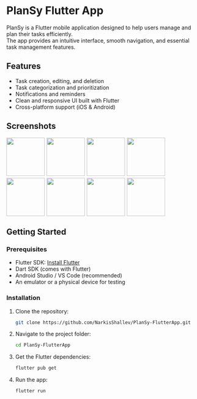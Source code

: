 # PlanSy Flutter App

PlanSy is a Flutter mobile application designed to help users manage and plan their tasks efficiently.   
The app provides an intuitive interface, smooth navigation, and essential task management features.

## Features
- Task creation, editing, and deletion
- Task categorization and prioritization
- Notifications and reminders
- Clean and responsive UI built with Flutter
- Cross-platform support (iOS & Android)

## Screenshots
<div style="display: flex; flex-wrap: wrap; gap: 5px;">
  <img src="https://user-images.githubusercontent.com/45766957/131857513-64c780da-5db5-4574-8226-34c2dcc503cb.jpeg" width="100">
  <img src="https://user-images.githubusercontent.com/45766957/131863976-5aa4ced8-0060-4b4b-abc4-f122c895bca0.jpeg" width="100">
  <img src="https://user-images.githubusercontent.com/45766957/131864200-39648b95-6d70-40d3-8a0d-688dd3241439.jpeg" width="100">
  <img src="https://user-images.githubusercontent.com/45766957/131864218-04e594e1-d87a-45db-8775-f7517e891bde.jpeg" width="100">
  <img src="https://user-images.githubusercontent.com/45766957/131864225-369b2081-f24d-4f3a-80ff-9fae4d0d83cb.jpeg" width="100">
  <img src="https://user-images.githubusercontent.com/45766957/131864232-a39d8c56-5ac4-44f9-8104-16c7fdbbfa25.jpeg" width="100">
  <img src="https://user-images.githubusercontent.com/45766957/131864250-b9f88828-e971-4f20-86c8-27b9f1aa7b9c.jpeg" width="100">
  <img src="https://user-images.githubusercontent.com/45766957/131864257-aba61e8a-a45e-42d1-be87-9ca24c40da48.jpeg" width="100">
</div>

## Getting Started
### Prerequisites

- Flutter SDK: [Install Flutter](https://flutter.dev/docs/get-started/install)
- Dart SDK (comes with Flutter)
- Android Studio / VS Code (recommended)
- An emulator or a physical device for testing

### Installation

1. Clone the repository:
   ```bash
   git clone https://github.com/NarkisShallev/PlanSy-FlutterApp.git
   ```
2. Navigate to the project folder:
    ```bash
   cd PlanSy-FlutterApp
   ```
4. Get the Flutter dependencies:
   ```bash
   flutter pub get
   ```
5. Run the app:
   ```bash
   flutter run
   ```
